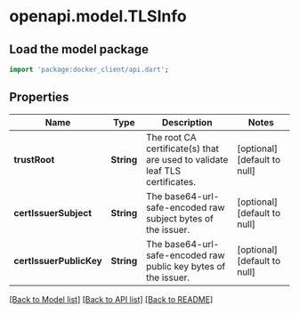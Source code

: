 # openapi.model.TLSInfo

## Load the model package
```dart
import 'package:docker_client/api.dart';
```

## Properties
Name | Type | Description | Notes
------------ | ------------- | ------------- | -------------
**trustRoot** | **String** | The root CA certificate(s) that are used to validate leaf TLS certificates.  | [optional] [default to null]
**certIssuerSubject** | **String** | The base64-url-safe-encoded raw subject bytes of the issuer. | [optional] [default to null]
**certIssuerPublicKey** | **String** | The base64-url-safe-encoded raw public key bytes of the issuer.  | [optional] [default to null]

[[Back to Model list]](../README.md#documentation-for-models) [[Back to API list]](../README.md#documentation-for-api-endpoints) [[Back to README]](../README.md)


